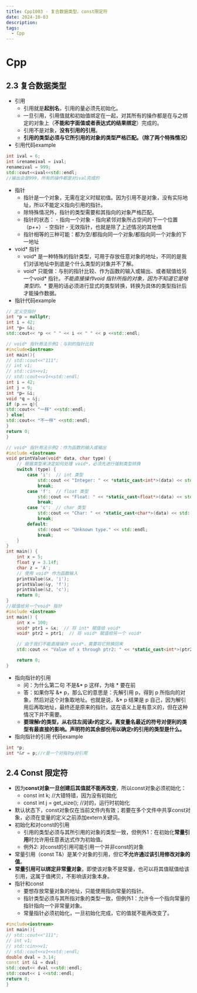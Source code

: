 ```yaml
---
title: Cpp1003 - 复合数据类型、const限定符
date: 2024-10-03
description:
tags:
  - Cpp
---
```

# Cpp
## 2.3  复合数据类型
- 引用 
	- 引用就是**起别名**，引用的量必须先初始化。
	- 一旦引用，引用值就和初始值绑定在一起，对其所有的操作都是在与之绑定的对象上（**不能和字面值或者表达式的结果绑定**）完成的。
	- 引用不是对象，**没有引用的引用**。
	- **引用的类型必须与它所引用的对象的类型严格匹配。（除了两个特殊情况）**
 - 引用代码example
``` cpp
int ival = 6;
int &renameival = ival;
renameival = 999;
std::cout<<ival<<std::endl;
//输出会是999，所有的操作都是对ival完成的
```
- 指针
	- 指针是一个对象，无需在定义时赋初值。因为引用不是对象，没有实际地址，所以不能定义指向引用的指针。
	- 除特殊情况外，指针的类型需要和其指向的对象严格匹配。	
	-  指针的状态：
			- 指向一个对象
			- 指向紧邻对象所占空间的下一个位置（p++）
			- 空指针
			- 无效指针，也就是除了上述情况的其他值
	- 指针相等的三种可能：都为空/都指向同一个对象/都指向同一个对象的下一地址
- void* 指针
	- void*  是一种特殊的指针类型，可用于存放任意对象的地址，不同的是我们对该地址中到底是个什么类型的对象并不了解。
	- void* 只能做：与别的指针比较、作为函数的输入或输出、或者赋值给另一个void* 指针。**不能直接操作void* 指针所指的对象，因为不知道它是啥类型的。** 要用的话必须进行显式的类型转换，转换为具体的类型指针后才能操作数据。
- 指针代码example
```cpp
// 定义空指针
int *p = nullptr;
int i = 42;
int *p= &i;
std::cout<< *p << " " << i << " " << p <<std::endl;

// void* 指针用法示例1：与别的指针比较
#include<iostream>
int main(){
// std::cout<<"111";
// int v1;
// std::cin>>v1;
// std::cout<<v1<<std::endl;
int i = 42;
int j = 9;
int *p= &i;
void *q = &j;
if (p == q){
std::cout<< "一样" <<std::endl;
} else{
std::cout<< "不一样" <<std::endl;
}
return 0;
}

// void* 指针用法示例2：作为函数的输入或输出
#include <iostream>
void printValue(void* data, char type) {
    // 根据类型来决定如何处理 void*，必须先进行强制类型转换
    switch (type) {
        case 'i':  // int 类型
            std::cout << "Integer: " << *static_cast<int*>(data) << std::endl;
            break;
        case 'f':  // float 类型
            std::cout << "Float: " << *static_cast<float*>(data) << std::endl;
            break;
        case 'c':  // char 类型
            std::cout << "Char: " << *static_cast<char*>(data) << std::endl;
            break;
        default:
            std::cout << "Unknown type." << std::endl;
            break;
    }
}
int main() {
    int x = 5;
    float y = 3.14f;
    char z = 'A';
    // 使用 void* 作为函数输入
    printValue(&x, 'i');
    printValue(&y, 'f');
    printValue(&z, 'c');
    return 0;
}
//赋值给另一个void* 指针
#include <iostream>
int main() {
    int x = 100;
    void* ptr1 = &x;  // 将 int* 赋值给 void*
    void* ptr2 = ptr1;  // 将 void* 赋值给另一个 void*

    // 由于我们不能直接操作 void*，需要将它转换回来
    std::cout << "Value of x through ptr2: " << *static_cast<int*>(ptr2) << std::endl;

    return 0;
}
```
-  指向指针的引用
	- 问：为什么第二句 不是&* p 这样，为啥 * 要在前
	- 答：如果你写 &* p，那么它的意思是：先解引用 p，得到 p 所指向的对象，然后对这个对象取地址。也就是说，&* p 结果是 p 自己，因为解引用后再取地址，最终还是原来的指针。这在语义上是有意义的，但在这种情况下并不需要。
	- **要理解r的类型，从右往左阅读r的定义。离变量名最近的符号对便利的类型有最直接的影响。声明符的其余部份用以确定r的引用的类型是什么。**
- 指向指针的引用 代码example
```cpp
int *p; 
int *&r = p;//r是一个对指针p对引用
```
## 2.4 Const 限定符
- 因为**const对象一旦创建后其值就不能再改变**，所以const对象必须初始化：
	- const int k; //大错特错，因为没有初始化
	- const int j = get_size(); //对的，运行时初始化
- 默认状态下，const对象仅在当前文件内有效；若要在多个文件中共享const对象，必须在变量的定义之前添加extern关键词。
- 初始化和对const的引用
	- 引用的类型必须与其所引用的对象的类型一致，但例外1：在初始化**常量引用**时允许用任意表达式作为初始值。
	- 例外2: 对const的引用可能引用一个并非const的对象
- 常量引用（const T&）是某个对象的引用，但它**不允许通过该引用修改对象的值**。
- **常量引用可以绑定非常量对象**，即使该对象不是常量，也可以将其值赋值给该引用，这属于值拷贝，不影响该对象本身。
- 指针和const
	- 要想存放常量对象的地址，只能使用指向常量的指针。
	- 指针类型必须与其所指对象的类型一致，但例外1：允许令一个指向常量的指针指向一个非常量对象。
	- 常量指针必须初始化，一旦初始化完成，它的值就不能再改变了。
```cpp
#include<iostream>
int main(){
// std::cout<<"111";
// int v1;
// std::cin>>v1;
// std::cout<<v1<<std::endl;
double dval = 3.14;
const int &i = dval;
std::cout<< dval <<std::endl;
std::cout<< i <<std::endl;
return 0;
}
```
